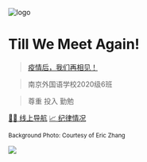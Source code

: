 <!-- _coverpage.md -->

![logo](https://s4.ax1x.com/2022/03/05/bw44XR.png)

# Till We Meet Again!

> [疫情后，我们再相见！](https://mp.weixin.qq.com/s/wTCqyEc9kwFCqWe-M7b_wA)

> 南京外国语学校2020级6班

> 尊重 投入 勤勉

[👩‍🏫 线上导航](#快速导航)
[📈 纪律情况](nsonline/performance)

<small> Background Photo: Courtesy of Eric Zhang <small/>

![](https://z3.ax1x.com/2021/11/19/IbI0AA.jpg)